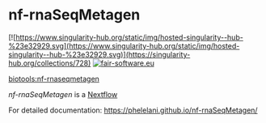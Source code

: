 # nf-rnaSeqMetagen
[![https://www.singularity-hub.org/static/img/hosted-singularity--hub-%23e32929.svg](https://www.singularity-hub.org/static/img/hosted-singularity--hub-%23e32929.svg)](https://singularity-hub.org/collections/728) [![fair-software.eu](https://img.shields.io/badge/fair--software.eu-%E2%97%8F%20%20%E2%97%8F%20%20%E2%97%8B%20%20%E2%97%8F%20%20%E2%97%8B-orange)](https://fair-software.eu)

[biotools:nf-rnaseqmetagen](https://bio.tools/nf-rnaseqmetagen)

*nf-rnaSeqMetagen* is a [Nextflow](http://nextflow.io/)

For detailed documentation: https://phelelani.github.io/nf-rnaSeqMetagen/


<!-- To use the `nf-rnaSeqMetagen` pipeline, the following dependencies are required: -->
<!--    1. Installed softwares: -->
<!--       - [`Nextflow`](https://www.nextflow.io/) -->
<!--       - [`Singularity`](http://singularity.lbl.gov/) -->
<!--    2. Reference genome, annotation and indexes -->
<!--       - Reference genome (`.fa`/`.fasta`) and genome annotation (`.gtf`) files. -->
<!--       - Reference genome indexes (`bowtie2` & `STAR` - see *1.3.* below on how to generate the indexes). -->
 
<!-- --- -->

<!-- <p align="center"> -->
<!--   <img width="600" src="nf-rnaSeqMetagen.png"> -->
<!-- </p> -->

<!-- ## 1. Obtaining the `nf-rnaSeqMetagen` pipeline and preparing data -->
<!-- First, you need to clone the `nf-rnaSeqMetagen` repository onto you machine. You can either use `git` or `nextflow` (see the two methods below). I recommend using `nextflow` and creating you own `config` file (will explain later) for executing the workflow in the directory of your choosing. The rest of this documentation assumes that you have used `nextflow` to clone this workflow - If your're an expert and have used `git` to clone the workflow - you know what to do :) -->
<!-- ```bash -->
<!-- ## Using nextflow -->
<!-- nextflow pull https://github.com/phelelani/nf-rnaSeqMetagen -->
<!-- ``` -->
<!-- Content of the repository (will be in "$HOME/.nextflow/assets/phelelani/nf-rnaSeqCount"): -->
<!-- ```bash -->
<!-- nf-rnaSeqMetagen -->
<!-- |--containers                       ## Folder for Singularity images and recipes (in case you want to build yourself). All downloaded images go here! -->
<!-- |  |--Singularity.kraken2           ## Singularity recipe file for -->
<!-- |  |--Singularity.multiQC           ## Singularity recipe file for -->
<!-- |  |--Singularity.star              ## Singularity recipe file for -->
<!-- |  |--Singularity.trinity           ## Singularity recipe file for -->
<!-- |  |--Singularity.upset             ## Singularity recipe file for -->
<!-- |--templates                        ## Folder for extra scripts for the pipeline. -->
<!-- |  |--create_matrix.R               ## Script for -->
<!-- |  |--get_taxons.sh                 ## Script for -->
<!-- |--LICENSE                          ## Duh! -->
<!-- |--main.config                      ## User configuration file! All inputs, outputs and options GO HERE!! ONLY file that SHOULD be modified by user! -->
<!-- |--main.nf                          ## Main nf-rnaSeqMetagen nextflow scripts. -->
<!-- |--nextflow.config                  ## Pipeline configuration file! DO NOT EDIT!!! -->
<!-- |--nf-rnaSeqMetagen.png             ## Pipeline flow diagram -->
<!-- |--README.md                        ## Duh! -->
<!-- ``` -->
<!-- To get the `help menu` for the workflow, execute the following from anywherre on your system aftercloning the repository: -->
<!-- ``` -->
<!-- nextflow run nf-rnaSeqMetagen --help -->
<!-- ``` -->
<!-- The command above will give you the following usage information and options for running the `nf-rnaSeqMetagen` workflow: -->
<!-- ``` -->
<!-- ==================================================================================================== -->
<!-- #####################################  nf-rnaSeqMetagen v0.2   ##################################### -->
<!-- ==================================================================================================== -->

<!-- USAGE: -->
<!-- nextflow run nf-rnaSeqMetagen -profile "slurm" --data "/path/to/data" --genome "/path/to/genome.fa" --genes "/path/to/genes.gtf" -->

<!-- HELP: -->
<!-- nextflow run nf-rnaSeqMetagen --help -->

<!-- MANDATORY ARGUEMENTS: -->
<!-- -profile     STRING    Executor to be used. Available options: -->
<!-- 				"standard"          : Local execution (no job scheduler). -->
<!--                 "slurm"             : SLURM scheduler. -->
<!-- --mode       STRING    To specify which step of the workflow you are running (see https://github.com/phelelani/nf-rnaSeqMetagen). -->
<!--                        Available options: -->
<!-- 				"prep.Containers"   : For downloading Singularity containers used in this workflow. -->
<!--                 "prep.STARIndex"    : For indexing your reference genome using STAR. -->
<!--                 "prep.BowtieIndex"  : For indexing your reference genome using Bowtie2. -->
<!--                 "prep.KrakenDB"     : For building the Kraken2 database. -->
<!--                 "run.FilterClassify": For performing metagenomics analysis, i.e., filtering and classification. -->
<!-- --data       FOLDER    Path to where the input data (FASTQ files) is located. Supported FASTQ files: -->
<!-- 				[ fastq | fastq.gz | fastq.bz2 | fq | fq.gz | fq.bz2 ] -->
<!-- --genome     FILE      The whole genome FASTA sequence. Supported FASTA files: -->
<!--     			[ fasta | fa | fna ] -->
<!-- --genes      FILE      The genome annotation GFT file. Supported GTF file: -->
<!-- 				[ gtf ] -->
<!-- --db         FOLDER    Path to where the Kraken2 database will be saved (or where it is located if already created). -->
<!--                        Default: $PWD/kraken2db -->

<!-- OPTIONAL ARGUEMENTS: -->
<!-- --help                 To show this menu. -->
<!-- --out        FOLDER    Path to where the output should be directed. -->
<!--                        Default: $PWD/results_nf-rnaSeqMetagen -->
<!-- --pairedEnd            If working with paired-end FASTQ files (default). -->
<!-- --singleEnd            If working with single-end FASTQ files. -->
<!-- --max_memory STRING    Maximum memory you have access to. -->
<!--                        Default: "200.GB" -->
<!-- --max_cpus   STRING    Maximum CPUs you have access to. -->
<!--                        Default: "24" -->
<!-- --max_time   STRING    Maximum time you have access to. -->
<!--                        Default: "24.h" -->
<!-- ==================================================================================================== -->
<!-- ``` -->

<!-- --- -->

<!-- ### 1.1. Download test datasets (optional) -->
<!-- We will now download the reference genome (along with its annotation file) from Ensembl. We will also download the FASTQ files from the H3ABioNet site, which we will analyse using the `nf-rnaSeqMetagen` workflow. *__NB__: Skip this section if you have your own data to analyse using this workflow! This section is only for getting data to practice using the `nf-rnaSeqMetagen` workflow!* -->

<!-- - [x] Download and decompress the mouse reference genome along with its annotation: -->
<!-- ``` -->
<!-- ## Make a directory for the reference genome: -->
<!-- mkdir reference -->

<!-- ## Download the reference genome (FASTA) and annotation file (GTF) files and put them into the newlly created directory: -->
<!-- wget -c -O reference/genome.fa.gz ftp://ftp.ensembl.org/pub/release-68/fasta/mus_musculus/dna/Mus_musculus.GRCm38.68.dna.toplevel.fa.gz -->
<!-- wget -c -O reference/genes.gtf.gz ftp://ftp.ensembl.org/pub/release-68/gtf/mus_musculus/Mus_musculus.GRCm38.68.gtf.gz -->
<!-- gunzip reference/genome.fa.gz -->
<!-- gunzip reference/genes.gtf.gz -->
<!-- ``` -->

<!-- - [x] Download RNA-seq test dataset from H3ABioNet: -->
<!-- ``` -->
<!-- ## Make a directory for the data: -->
<!-- mkdir data -->

<!-- ## Download the data: -->
<!-- for sample in sample{37..42}_R{1,2}.fastq.gz; do wget -c -O data/$sample http://h3data.cbio.uct.ac.za/assessments/RNASeq/practice/dataset/$sample; done -->
<!-- ``` -->
<!-- ### 1.2. Download the `Singularity` containers (required to execute the pipeline): -->
<!-- ```bash -->
<!-- nextflow run nf-rnaSeqMetagen -profile slurm --mode prep.Containers -->
<!-- ``` -->

<!-- ### 1.3. Generating genome indexes. -->
<!-- To generate the `STAR` and `Bowtie2` genome indexes, run the following commands: -->
<!-- ```bash -->
<!-- ## Generate STAR indexes -->
<!-- nextflow run nf-rnaSeqMetagen -profile slurm --mode prep.STARIndex --genome "$PWD/reference/genome.fa" --genes "$PWD/reference/genes.gtf" -->

<!-- ## Generate Bowtie2 indexes: -->
<!-- nextflow run nf-rnaSeqMetagen -profile slurm --mode prep.BowtieIndex --genome "$PWD/reference/genome.fa" --genes "$PWD/reference/genes.gtf" -->
<!-- ``` -->

<!-- ### 1.4. Creating the Kraken2 database: -->
<!-- To create the Kraken2 database, run the following command: -->
<!-- ```bash -->
<!-- ## Create Kraken2 database -->
<!-- nextflow run nf-rnaSeqMetagen -profile slurm --mode prep.KrakenDB --db $PWD/K2DB -->
<!-- ``` -->

<!-- We are now ready to execute the workflow! -->

<!-- --- -->

<!-- ## 2. Executing the main `nf-rnaSeqMetagen` pipeline -->
<!-- As seen on the `help menu` above, there are a couple of options that you can use with this workflow. It can become a bit tedious and confusing having to specify these commands everytime you have to execute the each section for the analysis. To make your life easier, we will create a configuration script that we will use in this tutorial (we will pass this using the `-c` option of `nextflow`). You can name it whatever you want, but for now, lets call it `myparams.config`. We will add the mandatory arguements for now, but as you become more farmiliar with the workflow - you can experiment with other options. You can use your favourite text editor to create the `myparams.config` file. Copy and paste the the parameters below: -->
<!-- ``` -->
<!-- params { -->
<!--     data    = "$PWD/data" -->
<!--     db      = "$PWD/K2DB" -->
<!--     genome  = "$PWD/reference/genome.fa" -->
<!--     genes   = "$PWD/reference/genes.fa" -->
<!-- } -->
<!-- ``` -->
<!-- Obviously - the above `myparams.config` assumes that you have been following this tutorial. If you have your data lying around somewhere in your system, you need to put the full path to where your the `data`, `genome` and `genes` files are. Since the `--mode` will keep changing, we will add this on the command as we do the analysis. Now that we have the mandatory arguements in our `myparams.config`, lets do some analysis -->

<!-- ### 2.1. Read Filtering and Classification: -->
<!-- To perform filtering of host reads and classification of exogeneous reads, use this command: -->
<!-- ```bash -->
<!-- nextflow run nf-rnaSeqMetagen -profile slurm --mode run.FilterClassify -c myparams.config -->
<!-- ``` -->

<!-- --- -->

<!-- ## 3. Explore `nf-rnaSeqMetagen` results -->

<!-- ``` -->
<!-- - [1] Sample analysis directories  =>    `<output_directory>/<sample_1> .. <sample_N>` -->
<!-- - [2] MultiQC                      =>    `<output_directory>/MultiQC` -->
<!-- - [3] Upset tool                   =>    `<output_directory>/upset` -->
<!-- - [4] Workflow tracing             =>    `<output_directory>/workflow-tracing -->
<!-- ``` -->
<!-- In addition to the directories created in the results directory, a directory `workflow-tracing` is created to monitor the resources used for filtering and classification. This directory will contain 4 files: -->
<!-- - `nf-rnaSeqMetagen_report.html` -->
<!-- - `nf-rnaSeqMetagen_timeline.html` -->
<!-- - `nf-rnaSeqMetagen_trace.txt` -->
<!-- - `nf-rnaSeqMetagen_flow.dot` -->

<!-- These files contain detailed information on the resources (CPU, MEMORY and TIME) usage of each of the process in the pipeline. The `<output_directory>` directory structure is summarized below: -->

<!-- ```bash -->
<!-- <output_directory> -->
<!-- |--<sample_1> -->
<!-- |  |--<sample_1>.fasta.html -->
<!-- |  |--<sample_1>.reads.html -->
<!-- |  |--<sample_1>_classified.fasta -->
<!-- |  |--<sample_1>_fasta.krak -->
<!-- |  |--<sample_1>_fasta.kron -->
<!-- |  |--<sample_1>_reads.kron -->
<!-- |  |--taxon_sequences -->
<!-- |  |  |--taxid<1>.fasta .. taxid<n>.fasta -->
<!-- |  |--trinity_<sample_1> -->
<!-- |  |  |--Trinity.fasta -->
<!-- .. -->
<!-- |--<sample_N> -->
<!-- |  |--<sample_N>.fasta.html -->
<!-- |  |--<sample_N>.reads.html -->
<!-- |  |--<sample_N>_classified.fasta -->
<!-- |  |--<sample_N>_fasta.krak -->
<!-- |  |--<sample_N>_fasta.kron -->
<!-- |  |--<sample_N>_reads.kron -->
<!-- |  |--taxon_sequences -->
<!-- |  |  |--taxid<1>.fasta .. taxid<n>.fasta -->
<!-- |  |--trinity_<sample_N> -->
<!-- |  |  |--Trinity.fasta -->
<!-- |--MultiQC -->
<!-- |  |--multiqc_data -->
<!-- |  |--multiqc_report.html -->
<!-- |--upset -->
<!-- |  |--data -->
<!-- |  |  |--nf-rnaSeqMetagen.csv -->
<!-- |  |  |--nf-rnaSeqMetagen.json -->
<!-- |--workflow-tracing -->
<!-- |  |--nf-rnaSeqMetagen_{report.html,timeline.html,trace.txt,flow.dot} -->
<!-- ``` -->
<!-- **NB:** I am working on further improving the pipleine and the associated documentation, feel free to share comments and suggestions! -->

<!-- --- -->
